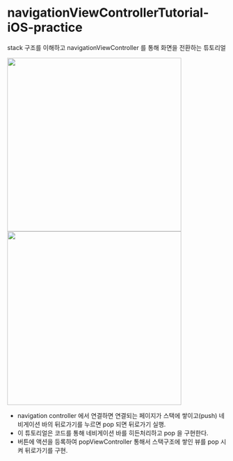 # navigationViewControllerTutorial-iOS-practice
stack 구조를 이해하고 navigationViewController 를 통해 화면을 전환하는 튜토리얼

<img src = "https://user-images.githubusercontent.com/69136340/104200654-4376ea80-546c-11eb-9fbd-501ff7beff8a.png" width = "400">
<img src = "https://user-images.githubusercontent.com/69136340/104200658-44a81780-546c-11eb-9366-f69e14a7a5bb.png" width = "400">

- navigation controller 에서 연결하면 연결되는 페이지가 스택에 쌓이고(push) 네비게이션 바의 뒤로가기를 누르면 pop 되면 뒤로가기 실행.
- 이 튜토리얼은 코드를 통해 네비게이션 바를 히든처리하고 pop 을 구현한다.
- 버튼에 액션을 등록하여 popViewController 통해서 스택구조에 쌓인 뷰를 pop 시켜 뒤로가기를 구현.
